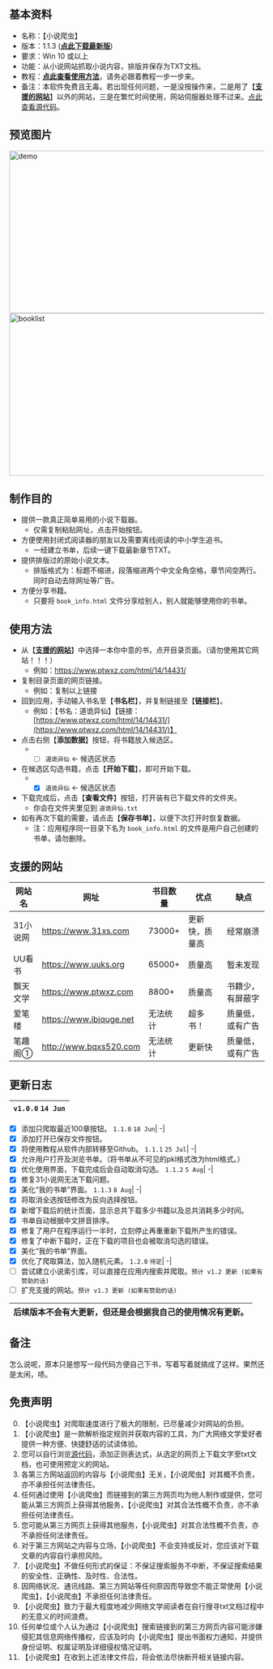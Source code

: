 
## **基本资料**
* 名称：【小说爬虫】
* 版本：1.1.3 ([**点此下载最新版**](https://github.com/Henryyy-Hung/Web-Crawler-of-Chinese-Fiction/raw/main/exe/%E5%B0%8F%E8%AF%B4%E7%88%AC%E8%99%ABv1.1.3.exe))
* 要求：Win 10 或以上
* 功能：从小说网站抓取小说内容，排版并保存为TXT文档。
* 教程：[**点此查看使用方法**](#使用方法)，请务必跟着教程一步一步来。
* 备注：本软件免费且无毒。若出现任何问题，一是没按操作来，二是用了【[**支援的网站**](#支援的网站 "Goto 支援的网站")】以外的网站，三是在繁忙时间使用，网站伺服器处理不过来。[点此查看源代码](https://github.com/Henryyy-Hung/Web-Crawler-of-Chinese-Fiction/tree/main/src)。

## **预览图片**
<img src="https://user-images.githubusercontent.com/78750074/179153333-c544e2c9-b499-43d4-96a2-79edf1a1ee0c.jpg" alt="demo" width="640" height="320" />
<img src="https://user-images.githubusercontent.com/78750074/183332140-c4bde035-b525-4735-84ae-fe09266128f4.png" alt="booklist" width="640" height="320" />

## **制作目的**
* 提供一款真正简单易用的小说下载器。
  * 仅需复制粘贴网址，点击开始按钮。
* 方便使用封闭式阅读器的朋友以及需要离线阅读的中小学生追书。
  * 一经建立书单，后续一键下载最新章节TXT。
* 提供排版过的原始小说文本。
  * 排版格式为：标题不缩进，段落缩进两个中文全角空格，章节间空两行。同时自动去除网址等广告。
* 方便分享书籍。
  * 只要将 `book_info.html` 文件分享给别人，别人就能够使用你的书单。

## **使用方法**
* 从【[**支援的网站**](#支援的网站 "Goto 支援的网站")】中选择一本你中意的书，点开目录页面。（请勿使用其它网站！！！）
  * 例如：https://www.ptwxz.com/html/14/14431/
* 复制目录页面的网页链接。
  * 例如：复制以上链接
* 回到应用，手动输入书名至【**书名栏**】，并复制链接至【**链接栏**】。
  * 例如：【书名：道诡异仙】【链接：[https://www.ptwxz.com/html/14/14431/](https://www.ptwxz.com/html/14/14431/)】
* 点击右侧【**添加数据**】按钮，将书籍放入候选区。
  * - [ ] `道诡异仙` <- 候选区状态
* 在候选区勾选书籍，点击【**开始下载**】，即可开始下载。
  * - [X] `道诡异仙` <- 候选区状态
* 下载完成后，点击【**查看文件**】按钮，打开装有已下载文件的文件夹。
  * 你会在文件夹里见到 `道诡异仙.txt`
* 如有再次下载的需要，请点击【**保存书单**】，以便下次打开时恢复数据。
  * 注：应用程序同一目录下名为 `book_info.html` 的文件是用户自己创建的书单，请勿删除。

## **支援的网站**
网站名|网址|书目数量|优点|缺点
-----|----|-------|----|----
31小说网|https://www.31xs.com|73000+|更新快，质量高| 经常崩溃
UU看书|https://www.uuks.org|65000+|质量高|暂未发现
飘天文学|https://www.ptwxz.com|8800+|质量高|书籍少，有屏蔽字
爱笔楼|https://www.ibiquge.net|无法统计|超多书！|质量低，或有广告
笔趣阁①|http://www.bqxs520.com|无法统计|更新快|质量低，或有广告

## **更新日志**
`v1.0.0` `14 Jun`|
-|
- [X] 添加只爬取最近100章按钮。
`1.1.0` `18 Jun`|
-|
- [X] 添加打开已保存文件按钮。
- [X] 将使用教程从软件内部转移至Github。
`1.1.1` `25 Jul`|
-|
- [X] 允许用户打开及浏览书单。（将书单从不可见的pkl格式改为html格式。）
- [X] 优化使用界面，下载完成后会自动取消勾选。
`1.1.2` `5 Aug`|
-|
- [X] 修复31小说网无法下载问题。
- [X] 美化“我的书单”界面。
`1.1.3` `8 Aug`|
-|
- [X] 将取消全选按钮修改为反向选择按钮。
- [X] 新增下载后的统计页面，显示总共下载多少书籍以及总共消耗多少时间。
- [X] 书单自动根据中文拼音排序。
- [X] 修复了用户在程序运行一半时，立刻停止再重重新下载所产生的错误。
- [X] 修复了中断下载时，正在下载的项目也会被取消勾选的错误。
- [X] 美化“我的书单”界面。
- [X] 优化了爬取算法，加入随机元素。
`1.2.0` `待定`|
-|
- [ ] 尝试建立小说索引库，可以直接在应用内搜索并爬取。`预计 v1.2 更新 (如果有赞助的话)`
- [ ] 扩充支援的网站。`预计 v1.3 更新 (如果有赞助的话)`

后续版本不会有大更新，但还是会根据我自己的使用情况有更新。|
--------------------------------------------------------|

## **备注**
怎么说呢，原本只是想写一段代码方便自己下书，写着写着就搞成了这样。果然还是太闲，啧。

## **免责声明**
0. 【小说爬虫】对爬取速度进行了极大的限制，已尽量减少对网站的负担。
1. 【小说爬虫】是一款解析指定规则并获取内容的工具，为广大网络文学爱好者提供一种方便、快捷舒适的试读体验。
2. 您可以自行浏览[源代码](https://github.com/Henryyy-Hung/Web-Spider-of-Chinese-Fiction/blob/main/src/NovelSpider.py)，添加正则表达式，从选定的网页上下载文字至txt文档，也可使用预定义的网站。
3. 各第三方网站返回的内容与【小说爬虫】无关，【小说爬虫】对其概不负责，亦不承担任何法律责任。
4. 任何通过使用【小说爬虫】而链接到的第三方网页均为他人制作或提供，您可能从第三方网页上获得其他服务，【小说爬虫】对其合法性概不负责，亦不承担任何法律责任。
5. 您可能从第三方网页上获得其他服务，【小说爬虫】对其合法性概不负责，亦不承担任何法律责任。
6. 对于第三方网站之内容与立场，【小说爬虫】不会支持或反对，您应该对下载文章的内容自行承担风险。
7. 【小说爬虫】不做任何形式的保证：不保证搜索服务不中断，不保证搜索结果的安全性、正确性、及时性、合法性。
8. 因网络状况、通讯线路、第三方网站等任何原因而导致您不能正常使用【小说爬虫】，【小说爬虫】不承担任何法律责任。
9. 【小说爬虫】致力于最大程度地减少网络文学阅读者在自行搜寻txt文档过程中的无意义的时间浪费。
10. 任何单位或个人认为通过【小说爬虫】搜索链接到的第三方网页内容可能涉嫌侵犯其信息网络传播权，应该及时向【小说爬虫】提出书面权力通知，并提供身份证明、权属证明及详细侵权情况证明。
11. 【小说爬虫】在收到上述法律文件后，将会依法尽快断开相关链接内容。
